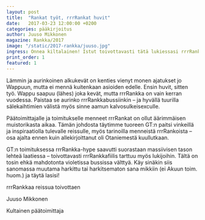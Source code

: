 ```yaml
---
layout: post
title:  "Rankat työt, rrrRankat huvit"
date:   2017-03-23 12:00:00 +0200
categories: pääkirjoitus
author: Juuso Mikkonen
magazine: Rankka/2017
image: "/static/2017-rankka/juuso.jpg"
ingress: Onnea kiltalainen! Istut toivottavasti tätä lukiessasi rrrRankkabussissa matkalla kohti suuria seikkailuja. Itse istun ainakin, ellen ole parhaillaan kaatamassa alkoholitonta kotiviiniä nautittavaksi.
print_order: 1
featured: 1
---
```


Lämmin ja aurinkoinen alkukevät on kenties vienyt monen ajatukset jo Wappuun, mutta ei mennä kuitenkaan asioiden edelle. Ensin huvit, sitten työ. Wappu saapuu (lähes) joka kevät, mutta rrrRankka on vain kerran vuodessa. Paistaa se aurinko rrrRankkabussiinkin – ja hyvällä tuurilla sälekaihtimien välistä myös sinne aamun kalvosulkeisexculle.

Päätoimittajalle ja toimitukselle menneet rrrRankat on ollut äärimmäisen muistorikasta aikaa. Tämän johdosta täytimme tuoreen GT:n paitsi vinkeillä ja inspiraatiolla tulevalle reissulle, myös tarinoilla menneistä rrrRankoista – osa ajalta ennen kuin allekirjoittanut oli Otaniemestä kuullutkaan.

GT:n toimituksessa rrrRankka-hype saavutti suorastaan massiivisen tason lehteä laatiessa – toivottavasti rrrRankkafiilis tarttuu myös lukijoihin. Tältä on tosin ehkä mahdotonta violetissa bussissa välttyä. Käy sinäkin siis sanomassa muutama harkittu tai harkitsematon sana mikkiin (ei Akuun toim. huom.) ja täytä lasisi!

rrrRankkaa reissua toivottaen

Juuso Mikkonen

Kultainen päätoimittaja

